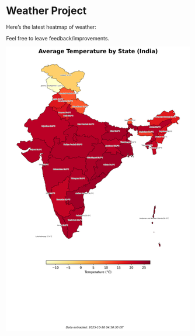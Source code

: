 # Weather Project

Here’s the latest heatmap of weather:

Feel free to leave feedback/improvements.

![India Heatmap](docs/assets/india_heatmap.png?v=02A140)
